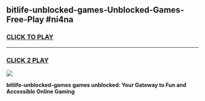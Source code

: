 
## bitlife-unblocked-games-Unblocked-Games-Free-Play #ni4na
<h3>
<a href="https://us.freeplayer.one?title=bitlife-unblocked-games&ref=9M">CLICK TO PLAY</a></h3>
<hr>

<h3>
<a href="https://us.freeplayer.one?title=bitlife-unblocked-games&ref=9M">CLICK 2 PLAY</a>
  
</h3>

<a href="https://us.freeplayer.one?title=bitlife-unblocked-games&ref=9M"><img src="https://clearcache.store/games.png"></a>


**bitlife-unblocked-games games unblocked: Your Gateway to Fun and Accessible Online Gaming**
